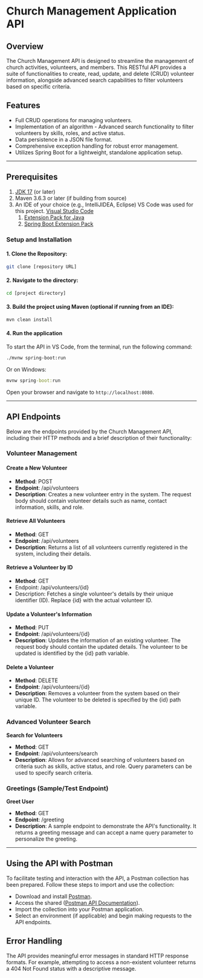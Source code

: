 # **Church Management Application API**

## Overview
The Church Management API is designed to streamline the management of church activities, volunteers, and members. This RESTful API provides a suite of functionalities to create, read, update, and delete (CRUD) volunteer information, alongside advanced search capabilities to filter volunteers based on specific criteria.


## Features
- Full CRUD operations for managing volunteers.
- Implementation of an algorithm - Advanced search functionality to filter volunteers by skills, roles, and active status.
- Data persistence in a JSON file format.
- Comprehensive exception handling for robust error management.
- Utilizes Spring Boot for a lightweight, standalone application setup.


---

## Prerequisites
1. [JDK 17](https://learn.microsoft.com/en-gb/java/openjdk/download#openjdk-17) (or later)
2. Maven 3.6.3 or later (if building from source)
3. An IDE of your choice (e.g., IntelliJIDEA, Eclipse) VS Code was used for this project. [Visual Studio Code](https://code.visualstudio.com/Download)
   1. [Extension Pack for Java](https://marketplace.visualstudio.com/items?itemName=vscjava.vscode-java-pack)
   2. [Spring Boot Extension Pack](https://marketplace.visualstudio.com/items?itemName=vmware.vscode-boot-dev-pack)



### Setup and Installation

#### 1. Clone the Repository:

```sh
git clone [repository URL]
```

#### 2. Navigate to the directory:

```sh
cd [project directory]
```

#### 3. Build the project using Maven (optional if running from an IDE):

```sh
mvn clean install
```

#### 4. Run the application
To start the API in VS Code, from the terminal, run the following command:

```sh
./mvnw spring-boot:run
```

Or on Windows:

```cmd
mvnw spring-boot:run
```

Open your browser and navigate to `http://localhost:8080`.


---

## API Endpoints

Below are the endpoints provided by the Church Management API, including their HTTP methods and a brief description of their functionality:

### Volunteer Management

#### Create a New Volunteer
- **Method**: POST
- **Endpoint**: /api/volunteers
- **Description**: Creates a new volunteer entry in the system. The request body should contain volunteer details such as name, contact information, skills, and role.

#### Retrieve All Volunteers
- **Method**: GET
- **Endpoint**: /api/volunteers
- **Description**: Returns a list of all volunteers currently registered in the system, including their details.

#### Retrieve a Volunteer by ID
- **Method**: GET
- Endpoint: /api/volunteers/{id}
- Description: Fetches a single volunteer's details by their unique identifier (ID). Replace {id} with the actual volunteer ID.

#### Update a Volunteer's Information
- **Method**: PUT
- **Endpoint**: /api/volunteers/{id}
- **Description**: Updates the information of an existing volunteer. The request body should contain the updated details. The volunteer to be updated is identified by the {id} path variable.

#### Delete a Volunteer
- **Method**: DELETE
- **Endpoint**: /api/volunteers/{id}
- **Description**: Removes a volunteer from the system based on their unique ID. The volunteer to be deleted is specified by the {id} path variable.

### Advanced Volunteer Search
**Search for Volunteers**
- **Method**: GET
- **Endpoint**: /api/volunteers/search
- **Description**: Allows for advanced searching of volunteers based on criteria such as skills, active status, and role. Query parameters can be used to specify search criteria.

### Greetings (Sample/Test Endpoint)
**Greet User**
- **Method**: GET
- **Endpoint**: /greeting
- **Description**: A sample endpoint to demonstrate the API's functionality. It returns a greeting message and can accept a name query parameter to personalize the greeting.


---

## Using the API with Postman 
To facilitate testing and interaction with the API, a Postman collection has been prepared. Follow these steps to import and use the collection:

- Download and install [Postman](https://www.postman.com/).
- Access the shared ([Postman API Documentation](https://www.postman.com/technical-candidate-69039358/workspace/cbf-academy-assessment/collection/33023939-43bb7f5d-58cb-452f-95b8-e6ab5e4ef09b?action=share&creator=33023939)).
- Import the collection into your Postman application.
- Select an environment (if applicable) and begin making requests to the API endpoints.


## Error Handling
The API provides meaningful error messages in standard HTTP response formats. For example, attempting to access a non-existent volunteer returns a 404 Not Found status with a descriptive message.